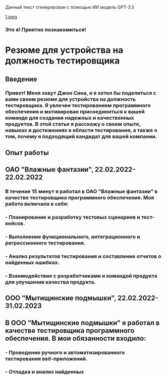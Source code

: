 Данный текст сгенерирован с помощью ИИ модель GPT-3.5

[1.jpeg](/My-work/1.jpeg)

### Это я! Приятно познакомиться!

# Резюме для устройства на должность тестировщика
## Введение
### Привет! Меня зовут Джон Сина, и я хотел бы поделиться с вами своим резюме для устройства на должность тестировщика. Я увлечен тестированием программного обеспечения и мотивирован присоединиться к вашей команде для создания надежных и качественных продуктов. В этой статье я расскажу о своем опыте, навыках и достижениях в области тестирования, а также о том, почему я подходящий кандидат для вашей компании.

## Опыт работы
## ОАО "Влажные фантазии", 22.02.2022-22.02.2022
### В течение 15 минут я работал в ОАО "Влажные фантазии" в качестве тестировщика программного обеспечения. Моя работа включала в себя:

### - Планирование и разработку тестовых сценариев и тест-кейсов.
### - Выполнение функционального, интеграционного и регрессионного тестирования.
### - Анализ результатов тестирования и составление отчетов о найденных ошибках.
### - Взаимодействие с разработчиками и командой продукта для улучшения качества продукта.

## ООО "Мытищинские подмышки", 22.02.2022-31.02.2023
## В ООО "Мытищинские подмышки" я работал в качестве тестировщика программного обеспечения. В мои обязанности входило:

### - Проведение ручного и автоматизированного тестирования веб-приложений.
### - Отладка и анализ найденных

